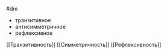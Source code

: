 #dm 
- транзитивное 
- антисимметричное 
- рефлексивное

[[Транзитивность]]
[[Симметричность]]
[[Рефлексивность]]